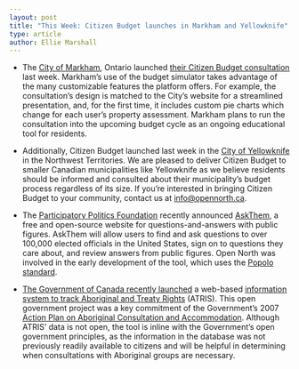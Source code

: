```yaml
---
layout: post
title: "This Week: Citizen Budget launches in Markham and Yellowknife"
type: article
author: Ellie Marshall
---
```

- The [City of Markham](http://www.markham.ca), Ontario launched [their Citizen Budget consultation](http://markham.citizenbudget.com) last week. Markham’s use of the budget simulator takes advantage of the many customizable features the platform offers. For example, the consultation’s design is matched to the City’s website for a streamlined presentation, and, for the first time, it includes custom pie charts which change for each user’s property assessment. Markham plans to run the consultation into the upcoming budget cycle as an ongoing educational tool for residents.

- Additionally, Citizen Budget launched last week in the [City of Yellowknife](http://www.yellowknife.ca) in the Northwest Territories. We are pleased to deliver Citizen Budget to smaller Canadian municipalities like Yellowknife as we believe residents should be informed and consulted about their municipality’s budget process regardless of its size. If you’re interested in bringing Citizen Budget to your community, contact us at [info@opennorth.ca](mailto:info@opennorth.ca).

 - The [Participatory Politics Foundation](http://www.participatorypolitics.org/) recently announced [AskThem](http://askthem.io/), a free and open-source website for questions-and-answers with public figures. AskThem will allow users to find and ask questions to over 100,000 elected officials in the United States, sign on to questions they care about, and review answers from public figures. Open North was involved in the early development of the tool, which uses the [Popolo standard](http://www.popoloproject.com).

- [The Government of Canada recently launched](http://www.newswire.ca/en/story/1229779/government-of-canada-launches-open-government-web-tool-to-share-information-on-aboriginal-and-treaty-rights) a web-based [information system to track Aboriginal and Treaty Rights](http://sidait-atris.aadnc-aandc.gc.ca/atris_online/home-accueil.aspx) (ATRIS). This open government project was a key commitment of the Government’s 2007 [Action Plan on Aboriginal Consultation and Accommodation](http://www.aadnc-aandc.gc.ca/eng/1331836216738/1331836301420). Although ATRIS’ data is not open, the tool is inline with the Government’s open government principles, as the information in the database was not previously readily available to citizens and will be helpful in determining when consultations with Aboriginal groups are necessary.
